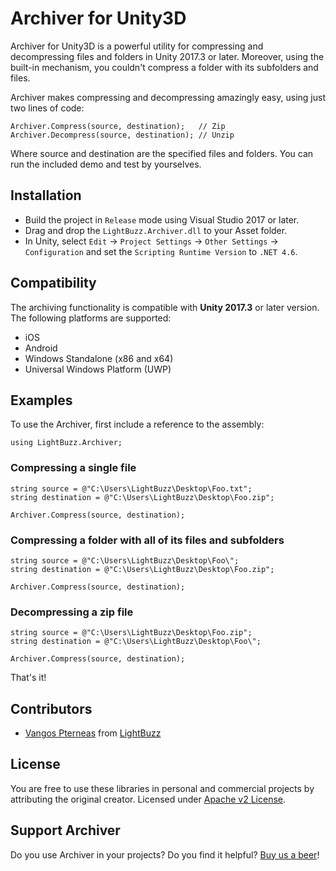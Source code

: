 # Archiver for Unity3D

Archiver for Unity3D is a powerful utility for compressing and decompressing files and folders in Unity 2017.3 or later. Moreover, using the built-in mechanism, you couldn't compress a folder with its subfolders and files.

Archiver makes compressing and decompressing amazingly easy, using just two lines of code:

```
Archiver.Compress(source, destination);   // Zip
Archiver.Decompress(source, destination); // Unzip
```
        
Where source and destination are the specified files and folders. You can run the included demo and test by yourselves.

## Installation

* Build the project in ```Release``` mode using Visual Studio 2017 or later.
* Drag and drop the ```LightBuzz.Archiver.dll``` to your Asset folder.
* In Unity, select ```Edit``` → ```Project Settings``` → ```Other Settings``` → ```Configuration``` and set the ```Scripting Runtime Version``` to ```.NET 4.6```.

## Compatibility

The archiving functionality is compatible with **Unity 2017.3** or later version. The following platforms are supported:

* iOS
* Android
* Windows Standalone (x86 and x64)
* Universal Windows Platform (UWP)

## Examples

To use the Archiver, first include a reference to the assembly:

```
using LightBuzz.Archiver;
```

### Compressing a single file

```
string source = @"C:\Users\LightBuzz\Desktop\Foo.txt";
string destination = @"C:\Users\LightBuzz\Desktop\Foo.zip";

Archiver.Compress(source, destination);
```
    
### Compressing a folder with all of its files and subfolders

```
string source = @"C:\Users\LightBuzz\Desktop\Foo\";
string destination = @"C:\Users\LightBuzz\Desktop\Foo.zip";

Archiver.Compress(source, destination);
```
    
### Decompressing a zip file

```
string source = @"C:\Users\LightBuzz\Desktop\Foo.zip";
string destination = @"C:\Users\LightBuzz\Desktop\Foo\";

Archiver.Compress(source, destination);
```
    
That's it!

## Contributors
* [Vangos Pterneas](http://pterneas.com) from [LightBuzz](http://lightbuzz.com)

## License
You are free to use these libraries in personal and commercial projects by attributing the original creator. Licensed under [Apache v2 License](https://github.com/LightBuzz/archiver-unity/blob/master/LICENSE).

## Support Archiver
Do you use Archiver in your projects? Do you find it helpful? [Buy us a beer](https://paypal.me/lightbuzz)!
